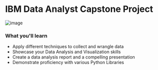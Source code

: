 # IBM Data Analyst Capstone Project

![image](https://github.com/user-attachments/assets/e491c99e-9a7b-4be5-a6d1-393151a29095)

### What you'll learn

- Apply different techniques to collect and wrangle data
- Showcase your Data Analysis and Visualization skills
- Create a data analysis report and a compelling presentation
- Demonstrate proficiency with various Python Libraries
